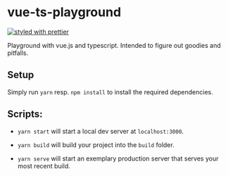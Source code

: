 # vue-ts-playground

[![styled with prettier](https://img.shields.io/badge/styled_with-prettier-ff69b4.svg)](https://github.com/prettier/prettier)

Playground with vue.js and typescript.
Intended to figure out goodies and pitfalls.

## Setup
Simply run `yarn` resp. `npm install` to install the required dependencies.

## Scripts:

- `yarn start` will start a local dev server at `localhost:3000`.

- `yarn build` will build your project into the `build` folder.

- `yarn serve` will start an exemplary production server that serves your most recent build.



